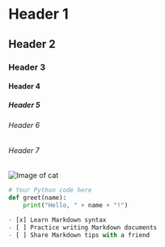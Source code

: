 # Header 1
## Header 2 
### Header 3
#### Header 4
##### Header 5
###### Header 6
###### Header 7
![Image of cat](https://images.app.goo.gl/NR6m7VAkberFduSL9)

```python
# Your Python code here
def greet(name):
    print("Hello, " + name + "!")

- [x] Learn Markdown syntax
- [ ] Practice writing Markdown documents
- [ ] Share Markdown tips with a friend

